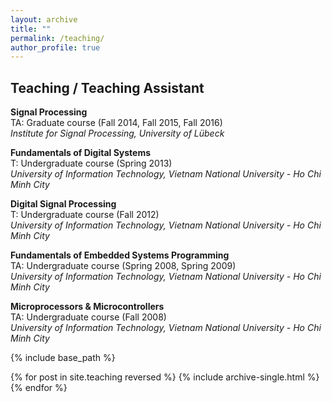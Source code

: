 ```yaml
---
layout: archive
title: ""
permalink: /teaching/
author_profile: true
---
```


Teaching / Teaching Assistant
------

**Signal Processing**<br/>TA: Graduate course (Fall 2014, Fall 2015, Fall 2016)<br/>*Institute for Signal Processing, University of Lübeck*

**Fundamentals of Digital Systems**<br/>T: Undergraduate course (Spring 2013)<br/>*University of Information Technology, Vietnam National University - Ho Chi Minh City*

**Digital Signal Processing**<br/>T: Undergraduate course (Fall 2012)<br/>*University of Information Technology, Vietnam National University - Ho Chi Minh City*

**Fundamentals of Embedded Systems Programming**<br/>TA: Undergraduate course (Spring 2008, Spring 2009)<br/>*University of Information Technology, Vietnam National University - Ho Chi Minh City*

**Microprocessors & Microcontrollers**<br/>TA: Undergraduate course (Fall 2008)<br/>*University of Information Technology, Vietnam National University - Ho Chi Minh City*


{% include base_path %}

{% for post in site.teaching reversed %}
  {% include archive-single.html %}
{% endfor %}
